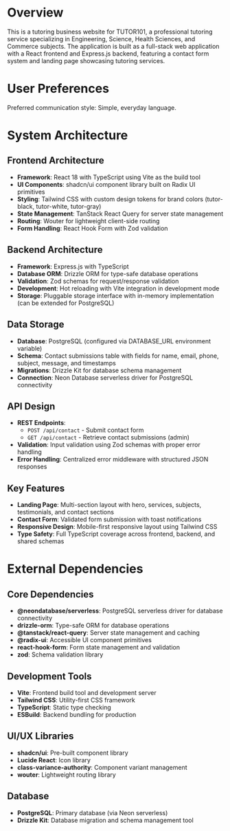 # Overview

This is a tutoring business website for TUTOR101, a professional tutoring service specializing in Engineering, Science, Health Sciences, and Commerce subjects. The application is built as a full-stack web application with a React frontend and Express.js backend, featuring a contact form system and landing page showcasing tutoring services.

# User Preferences

Preferred communication style: Simple, everyday language.

# System Architecture

## Frontend Architecture
- **Framework**: React 18 with TypeScript using Vite as the build tool
- **UI Components**: shadcn/ui component library built on Radix UI primitives
- **Styling**: Tailwind CSS with custom design tokens for brand colors (tutor-black, tutor-white, tutor-gray)
- **State Management**: TanStack React Query for server state management
- **Routing**: Wouter for lightweight client-side routing
- **Form Handling**: React Hook Form with Zod validation

## Backend Architecture
- **Framework**: Express.js with TypeScript
- **Database ORM**: Drizzle ORM for type-safe database operations
- **Validation**: Zod schemas for request/response validation
- **Development**: Hot reloading with Vite integration in development mode
- **Storage**: Pluggable storage interface with in-memory implementation (can be extended for PostgreSQL)

## Data Storage
- **Database**: PostgreSQL (configured via DATABASE_URL environment variable)
- **Schema**: Contact submissions table with fields for name, email, phone, subject, message, and timestamps
- **Migrations**: Drizzle Kit for database schema management
- **Connection**: Neon Database serverless driver for PostgreSQL connectivity

## API Design
- **REST Endpoints**: 
  - `POST /api/contact` - Submit contact form
  - `GET /api/contact` - Retrieve contact submissions (admin)
- **Validation**: Input validation using Zod schemas with proper error handling
- **Error Handling**: Centralized error middleware with structured JSON responses

## Key Features
- **Landing Page**: Multi-section layout with hero, services, subjects, testimonials, and contact sections
- **Contact Form**: Validated form submission with toast notifications
- **Responsive Design**: Mobile-first responsive layout using Tailwind CSS
- **Type Safety**: Full TypeScript coverage across frontend, backend, and shared schemas

# External Dependencies

## Core Dependencies
- **@neondatabase/serverless**: PostgreSQL serverless driver for database connectivity
- **drizzle-orm**: Type-safe ORM for database operations
- **@tanstack/react-query**: Server state management and caching
- **@radix-ui**: Accessible UI component primitives
- **react-hook-form**: Form state management and validation
- **zod**: Schema validation library

## Development Tools
- **Vite**: Frontend build tool and development server
- **Tailwind CSS**: Utility-first CSS framework
- **TypeScript**: Static type checking
- **ESBuild**: Backend bundling for production

## UI/UX Libraries
- **shadcn/ui**: Pre-built component library
- **Lucide React**: Icon library
- **class-variance-authority**: Component variant management
- **wouter**: Lightweight routing library

## Database
- **PostgreSQL**: Primary database (via Neon serverless)
- **Drizzle Kit**: Database migration and schema management tool